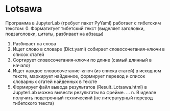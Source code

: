 # Lotsawa
Программа в JupyterLab (требует пакет PyYaml) работает с тибетским текстом:
  0. Форматитует тибетский текст (выделяет заголовки, подзаголовки, цитаты, разбивает на абзацы)
  1. Разбивает на слова
  2. Ищет слово в словаре (Dict.yaml) собирает словосочетания-ключи в список статей
  3. Сортирует словосочетания-ключи по длине (самый длинный в начало)
  4. Ищет каждое словосочетание-ключ (из списка статей) в исходном тексте, маркирует найденное, 
  формирует перевод и список словарных статей найденных в тексте 
  5. Формирует файл вывода результатов (Result_Lotsawa.html) в JupyterLab можно вывести результаты во фрейме.
  ...
  n. В идеале получить подстрочный технический (не литературный перевод тибетского текста)

